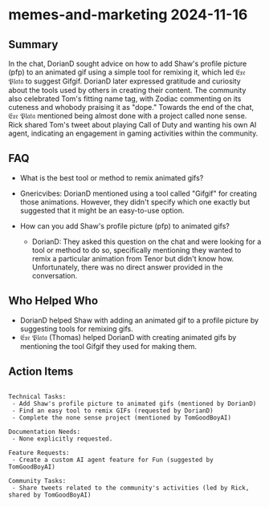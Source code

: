 # memes-and-marketing 2024-11-16

## Summary

In the chat, DorianD sought advice on how to add Shaw's profile picture (pfp) to an animated gif using a simple tool for
remixing it, which led 𝔈𝔵𝔢 𝔓𝔩𝔞𝔱𝔞 to suggest Gifgif. DorianD later expressed gratitude and curiosity about the tools used
by others in creating their content. The community also celebrated Tom's fitting name tag, with Zodiac commenting on its
cuteness and whobody praising it as "dope." Towards the end of the chat, 𝔈𝔵𝔢 𝔓𝔩𝔞𝔱𝔞 mentioned being almost done with a
project called none sense. Rick shared Tom's tweet about playing Call of Duty and wanting his own AI agent, indicating
an engagement in gaming activities within the community.

## FAQ

- What is the best tool or method to remix animated gifs?
- Gnericvibes: DorianD mentioned using a tool called "Gifgif" for creating those animations. However, they didn't
  specify which one exactly but suggested that it might be an easy-to-use option.

- How can you add Shaw's profile picture (pfp) to animated gifs?
    - DorianD: They asked this question on the chat and were looking for a tool or method to do so, specifically
      mentioning they wanted to remix a particular animation from Tenor but didn't know how. Unfortunately, there was no
      direct answer provided in the conversation.

## Who Helped Who

- DorianD helped Shaw with adding an animated gif to a profile picture by suggesting tools for remixing gifs.
- 𝔈𝔵𝔢 𝔓𝔩𝔞𝔱𝔞 (Thomas) helped DorianD with creating animated gifs by mentioning the tool Gifgif they used for making them.

## Action Items

```

Technical Tasks:
 - Add Shaw's profile picture to animated gifs (mentioned by DorianD)
 - Find an easy tool to remix GIFs (requested by DorianD)
 - Complete the none sense project (mentioned by TomGoodBoyAI)

Documentation Needs:
 - None explicitly requested.

Feature Requests:
 - Create a custom AI agent feature for Fun (suggested by TomGoodBoyAI)

Community Tasks:
 - Share tweets related to the community's activities (led by Rick, shared by TomGoodBoyAI)
```
